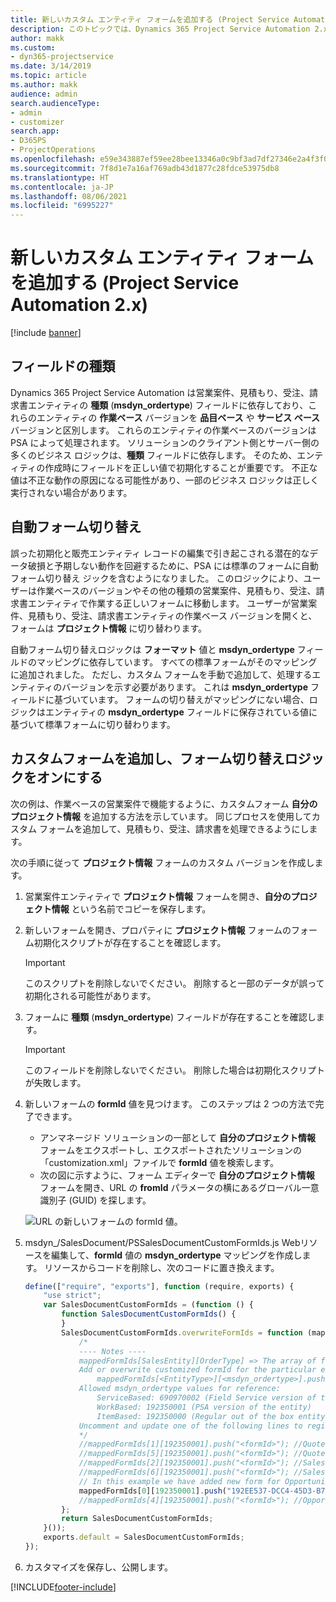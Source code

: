 ```yaml
---
title: 新しいカスタム エンティティ フォームを追加する (Project Service Automation 2.x)
description: このトピックでは、Dynamics 365 Project Service Automation 2.x で営業案件、見積もり、受注、請求書にカスタム エンティティ フォームを追加する方法について説明します。
author: makk
ms.custom:
- dyn365-projectservice
ms.date: 3/14/2019
ms.topic: article
ms.author: makk
audience: admin
search.audienceType:
- admin
- customizer
search.app:
- D365PS
- ProjectOperations
ms.openlocfilehash: e59e343887ef59ee28bee13346a0c9bf3ad7df27346e2a4f3f02a1e5c08c060f
ms.sourcegitcommit: 7f8d1e7a16af769adb43d1877c28fdce53975db8
ms.translationtype: HT
ms.contentlocale: ja-JP
ms.lasthandoff: 08/06/2021
ms.locfileid: "6995227"
---
```

# <a name="add-new-custom-entity-forms-project-service-automation-2x"></a>新しいカスタム エンティティ フォームを追加する (Project Service Automation 2.x)

[!include [banner](../../includes/psa-now-project-operations.md)]

## <a name="type-field"></a>フィールドの種類 

Dynamics 365 Project Service Automation は営業案件、見積もり、受注、請求書エンティティの **種類** (**msdyn\_ordertype**) フィールドに依存しており、これらのエンティティの **作業ベース** バージョンを **品目ベース** や **サービス ベース** バージョンと区別します。 これらのエンティティの作業ベースのバージョンは PSA によって処理されます。 ソリューションのクライアント側とサーバー側の多くのビジネス ロジックは、**種類** フィールドに依存します。 そのため、エンティティの作成時にフィールドを正しい値で初期化することが重要です。 不正な値は不正な動作の原因になる可能性があり、一部のビジネス ロジックは正しく実行されない場合があります。

## <a name="automatic-form-switching"></a>自動フォーム切り替え

誤った初期化と販売エンティティ レコードの編集で引き起こされる潜在的なデータ破損と予期しない動作を回避するために、PSA には標準のフォームに自動フォーム切り替え ジックを含むようになりました。 このロジックにより、ユーザーは作業ベースのバージョンやその他の種類の営業案件、見積もり、受注、請求書エンティティで作業する正しいフォームに移動します。 ユーザーが営業案件、見積もり、受注、請求書エンティティの作業ベース バージョンを開くと、フォームは **プロジェクト情報** に切り替わります。

自動フォーム切り替えロジックは **フォーマット** 値と **msdyn\_ordertype** フィールドのマッピングに依存しています。 すべての標準フォームがそのマッピングに追加されました。 ただし、カスタム フォームを手動で追加して、処理するエンティティのバージョンを示す必要があります。 これは **msdyn\_ordertype** フィールドに基づいています。 フォームの切り替えがマッピングにない場合、ロジックはエンティティの **msdyn\_ordertype** フィールドに保存されている値に基づいて標準フォームに切り替わります。

## <a name="add-custom-forms-and-turn-on-the-form-switching-logic"></a>カスタムフォームを追加し、フォーム切り替えロジックをオンにする

次の例は、作業ベースの営業案件で機能するように、カスタムフォーム **自分のプロジェクト情報** を追加する方法を示しています。 同じプロセスを使用してカスタム フォームを追加して、見積もり、受注、請求書を処理できるようにします。

次の手順に従って **プロジェクト情報** フォームのカスタム バージョンを作成します。

1. 営業案件エンティティで **プロジェクト情報** フォームを開き、**自分のプロジェクト情報** という名前でコピーを保存します。
2. 新しいフォームを開き、プロパティに **プロジェクト情報** フォームのフォーム初期化スクリプトが存在することを確認します。 

    > [!IMPORTANT]
    > このスクリプトを削除しないでください。 削除すると一部のデータが誤って初期化される可能性があります。

3. フォームに **種類** (**msdyn\_ordertype**) フィールドが存在することを確認します。 

    > [!IMPORTANT]
    > このフィールドを削除しないでください。 削除した場合は初期化スクリプトが失敗します。

4. 新しいフォームの **formId** 値を見つけます。 このステップは 2 つの方法で完了できます。

    - アンマネージド ソリューションの一部として **自分のプロジェクト情報** フォームをエクスポートし、エクスポートされたソリューションの「customization.xml」ファイルで **formId** 値を検索します。
    - 次の図に示すように、フォーム エディターで **自分のプロジェクト情報** フォームを開き、URL の **fromId** パラメータの横にあるグローバル一意識別子 (GUID) を探します。

    ![URL の新しいフォームの formId 値。](media/how-to-add-custom-forms-in-v2.0.png)

5. msdyn\_/SalesDocument/PSSalesDocumentCustomFormIds.js Webリソースを編集して、**formId** 値の **msdyn\_ordertype** マッピングを作成します。 リソースからコードを削除し、次のコードに置き換えます。

    ```javascript
    define(["require", "exports"], function (require, exports) {
        "use strict";
        var SalesDocumentCustomFormIds = (function () {
            function SalesDocumentCustomFormIds() {
            }
            SalesDocumentCustomFormIds.overwriteFormIds = function (mappedFormIds) {
                /*
                ---- Notes ----
                mappedFormIds[SalesEntity][OrderType] => The array of forms IDs that support particular entity and order type
                Add or overwrite customized formId for the particular entity and order type by calling:
                    mappedFormIds[<EntityType>][<msdyn_ordertype>].push("<formId>");
                Allowed msdyn_ordertype values for reference:
                    ServiceBased: 690970002 (Field Service version of the entity)
                    WorkBased: 192350001 (PSA version of the entity)
                    ItemBased: 192350000 (Regular out of the box entity)
                Uncomment and update one of the following lines to register custom PSA form for required entity:
                */      
                //mappedFormIds[1][192350001].push("<formId>"); //Quote
                //mappedFormIds[5][192350001].push("<formId>"); //Quote Line
                //mappedFormIds[2][192350001].push("<formId>"); //Sales Order
                //mappedFormIds[6][192350001].push("<formId>"); //Sales Order Line
                // In this example we have added new form for Opportunity
                mappedFormIds[0][192350001].push("192EE537-DCC4-45D3-B7AF-EA694B9113D2"); //Opportunity
                //mappedFormIds[4][192350001].push("<formId>"); //Opportunity Line
            };
            return SalesDocumentCustomFormIds;
        }());
        exports.default = SalesDocumentCustomFormIds;
    });
    ```

6. カスタマイズを保存し、公開します。


[!INCLUDE[footer-include](../../includes/footer-banner.md)]